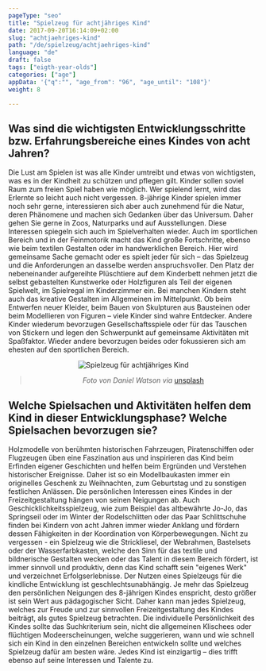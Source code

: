 ```yaml
---
pageType: "seo"
title: "Spielzeug für achtjähriges Kind"
date: 2017-09-20T16:14:09+02:00
slug: "achtjaehriges-kind"
path: "/de/spielzeug/achtjaehriges-kind"
language: "de"
draft: false
tags: ["eigth-year-olds"]
categories: ["age"]
appData: '{"q":"", "age_from": "96", "age_until": "108"}'
weight: 8

---
```


<h2> Was sind die wichtigsten Entwicklungsschritte bzw. Erfahrungsbereiche eines Kindes von acht Jahren?</h2>

Die Lust am Spielen ist was alle Kinder umtreibt und etwas von wichtigsten, was es in der Kindheit zu schützen und pflegen gilt. Kinder sollen soviel Raum zum freien Spiel haben wie möglich. Wer spielend lernt, wird das Erlernte so leicht auch nicht vergessen. 8-jährige Kinder spielen immer noch sehr gerne, interessieren sich aber auch zunehmend für die Natur, deren Phänomene und machen sich Gedanken über das Universum. Daher gehen Sie gerne in Zoos, Naturparks und auf Ausstellungen. Diese Interessen spiegeln sich auch im Spielverhalten wieder. Auch im sportlichen Bereich und in der Feinmotorik macht das Kind große Fortschritte, ebenso wie beim textilen Gestalten oder im handwerklichen Bereich. Hier wird gemeinsame Sache gemacht oder es spielt jeder für sich – das Spielzeug und die Anforderungen an dasselbe werden anspruchsvoller. Den Platz der nebeneinander aufgereihte Plüschtiere auf dem Kinderbett nehmen jetzt die selbst gebastelten Kunstwerke oder Holzfiguren als Teil der eigenen Spielwelt, im Spielregal im Kinderzimmer ein. Bei manchen Kindern steht auch das kreative Gestalten im Allgemeinen im Mittelpunkt. Ob beim Entwerfen neuer Kleider, beim Bauen von Skulpturen aus Bausteinen oder beim Modellieren von Figuren – viele Kinder sind wahre Entdecker. Andere Kinder wiederum bevorzugen Gesellschaftsspiele oder für das Tauschen von Stickern und legen den Schwerpunkt auf gemeinsame Aktivitäten mit Spaßfaktor. Wieder andere bevorzugen beides oder fokussieren sich am ehesten auf den sportlichen Bereich.

<div style="text-align:center">
<img src="https://d33wubrfki0l68.cloudfront.net/995a830df671532df17e67a95f0a77ebe69ad2b6/18eab/images/spielzeug-achtjaehriges-kind.jpg" alt="Spielzeug für achtjähriges Kind" />
 <blockquote>
  <p><em>Foto von Daniel Watson via</em> <a href="https://unsplash.com/photos/IEtUye-b28A">unsplash</a></p>
</blockquote>
</div>

<h2>Welche Spielsachen und Aktivitäten helfen dem Kind in dieser Entwicklungsphase? Welche Spielsachen bevorzugen sie? </h2>

Holzmodelle von berühmten historischen Fahrzeugen, Piratenschiffen oder Flugzeugen üben eine Faszination aus und inspirieren das Kind beim Erfinden eigener Geschichten und helfen beim Ergründen und Verstehen historischer Ereignisse. Daher ist so ein Modellbaukasten immer ein originelles Geschenk zu Weihnachten, zum Geburtstag und zu sonstigen festlichen Anlässen. Die persönlichen Interessen eines Kindes in der Freizeitgestaltung hängen von seinen Neigungen ab. Auch Geschicklichkeitsspielzeug, wie zum Beispiel das altbewährte Jo-Jo, das Springseil oder im Winter der Rodelschlitten oder das Paar Schlittschuhe finden bei Kindern von acht Jahren immer wieder Anklang und fördern dessen Fähigkeiten in der Koordination von Körperbewegungen. Nicht zu vergessen - ein Spielzeug wie die Strickliesel, der Webrahmen, Bastelsets oder der Wasserfarbkasten, welche den Sinn für das textile und bildnerische Gestalten wecken oder das Talent in diesem Bereich fördert, ist immer sinnvoll und produktiv, denn das Kind schafft sein "eigenes Werk" und verzeichnet Erfolgserlebnisse. Der Nutzen eines Spielzeugs für die kindliche Entwicklung ist geschlechtsunabhängig. Je mehr das Spielzeug den persönlichen Neigungen des 8-jährigen Kindes enspricht, desto größer ist sein Wert aus pädagogischer Sicht. Daher kann man jedes Spielzeug, welches zur Freude und zur sinnvollen Freizeitgestaltung des Kindes beiträgt, als gutes Spielzeug betrachten. Die individuelle Persönlichkeit des Kindes sollte das Suchkriterium sein, nicht die allgemeinen Klischees oder flüchtigen Modeerscheinungen, welche suggerieren, wann und wie schnell sich ein Kind in den einzelnen Bereichen entwickeln sollte und welches Spielzeug dafür am besten wäre. Jedes Kind ist einzigartig – dies trifft ebenso auf seine Interessen und Talente zu.
